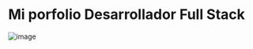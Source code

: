 # Mi porfolio Desarrollador Full Stack


![image](https://github.com/user-attachments/assets/42875fdb-3965-4eeb-a222-18e10f525d6e)

